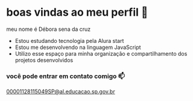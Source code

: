 # boas vindas ao meu perfil 🖤

meu nome é Débora sena da cruz
- Estou estudando tecnologia pela Alura start
- Estou me desenvolvendo na linguagem JavaScript
- Utilizo esse espaço para minha organização e compartilhamento dos projetos desenvolvidos

 ### você pode entrar em contato comigo 📫

 00001128115049SP@al.educacao.sp.gov.br
